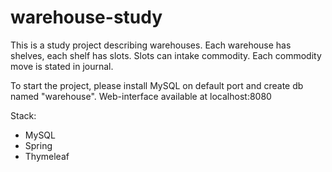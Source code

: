 # warehouse-study
This is a study project describing warehouses.
Each warehouse has shelves, each shelf has slots.
Slots can intake commodity.
Each commodity move is stated in journal.

To start the project, please install MySQL on default port and create db named "warehouse".
Web-interface available at localhost:8080

Stack:
- MySQL
- Spring
- Thymeleaf
